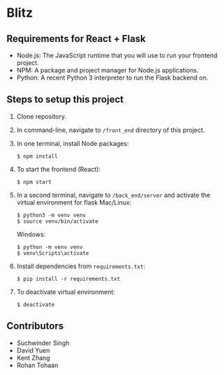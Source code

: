 # Blitz

## Requirements for React + Flask

- Node.js: The JavaScript runtime that you will use to run your frontend project.
- NPM: A package and project manager for Node.js applications.
- Python: A recent Python 3 interpreter to run the Flask backend on.

## Steps to setup this project
1.  Clone repository.

2.  In command-line, navigate to `/front_end` directory of this project.

3.  In one terminal, install Node packages:
    ```
    $ npm install
    ```

4.  To start the frontend (React):
    ```
    $ npm start
    ```

5.  In a second terminal, navigate to `/back_end/server` and activate the virtual environment for flask
    Mac/Linux:
    ```
    $ python3 -m venv venv
    $ source venv/bin/activate
    ```

    Windows:
    ```
    $ python -m venv venv
    $ venv\Scripts\activate
    ```

6. Install dependencies from `requirements.txt`:
    ```
    $ pip install -r requirements.txt
    ```

7. To deactivate virtual environment:
    ```
    $ deactivate
    ```

## Contributors
- Suchwinder Singh
- David Yuen
- Kent Zhang
- Rohan Tohaan
